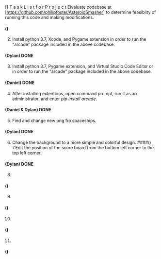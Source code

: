 []
T a s k    L i s t    f o r    P r o j e c t
Elvaluate codebase at [https://github.com/philipfoster/AsteroidSmasher] to determine feasiblity of running this code and making modifications.
  #### () 
2. Install python 3.7, Xcode, and Pygame extension in order to run the "arcade" package included in the above codebase. 
  #### (Dylan)    DONE
3. Install python 3.7, Pygame extension, and Virtual Studio Code Editor or in order to run the "arcade" package included in the above        codebase. 
  #### (Daniel)   DONE
4. After installing extentions, open command prompt, run it as an administrator, and enter *pip install arcade*.
  #### (Daniel & Dylan)   DONE
5. Find and change new png fro spaceships.  
  #### (Dylan)  DONE
6. Change the background to a more simple and colorful design.
  ####()
7.Edit the position of the score board from the bottom left corner to the top left corner. 
  #### (Dylan)  DONE
8.  
  #### () 
9. 
  #### () 
10.  
  #### () 
11.  
  #### () 

